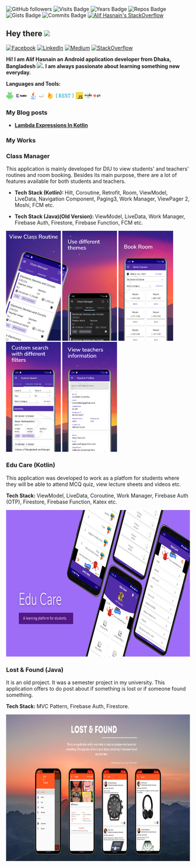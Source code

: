 ![GitHub followers](https://img.shields.io/github/followers/alifhasnain?logo=GitHub&style=flat-square)
![Visits Badge](https://badges.pufler.dev/visits/alifhasnain/alifhasnain?style=flat-square)
![Years Badge](https://badges.pufler.dev/years/alifhasnain?style=flat-square)
![Repos Badge](https://badges.pufler.dev/repos/alifhasnain?style=flat-square)
![Gists Badge](https://badges.pufler.dev/gists/alifhasnain?style=flat-square)
![Commits Badge](https://badges.pufler.dev/commits/monthly/alifhasnain?style=flat-square)
[![Alif Hasnain's StackOverflow](https://stackoverflow-badge.vercel.app/?userID=8521094)](https://stackoverflow.com/users/8521094/alif-hasnain)


## Hey there <img src="https://media.giphy.com/media/hvRJCLFzcasrR4ia7z/giphy.gif" width="25px">

<p>
	<a href="https://www.facebook.com/ahnsas/" target="_blank"><img alt="Facebook" src="https://img.shields.io/badge/-Facebook-1877F2?style=for-the-badge&logo=facebook&logoColor=white" /></a> 
	<a href="https://www.linkedin.com/in/alif-hasnain-850002153/" target="_blank"><img alt="LinkedIn" src="https://img.shields.io/badge/linkedin-%230077B5.svg?&style=for-the-badge&logo=linkedin&logoColor=white" /></a> 
	<a href="https://medium.com/@alifhasnain" target="_blank"><img alt="Medium" src="https://img.shields.io/badge/medium-%2312100E.svg?&style=for-the-badge&logo=medium&logoColor=white" /></a>
	<a href="https://stackoverflow.com/users/8521094/alif-hasnain" target="_blank"><img alt="StackOverflow" src="https://img.shields.io/badge/Stack%20Overflow-FE7A16.svg?&style=for-the-badge&logo=Stack%20Overflow&logoColor=white" /></a>
<p/>
                                    
**Hi! I am Alif Hasnain an Android application developer from Dhaka, Bangladesh <img src="https://www.flaticon.com/svg/static/icons/svg/202/202975.svg" width="15"/>. I am always passionate about learning something new everyday.**
  
**Languages and Tools:**  

<code><img height="20" src="https://github.com/alifhasnain/alifhasnain/blob/main/assets/android_logo.svg"></code>
<code><img height="20" src="https://github.com/alifhasnain/alifhasnain/blob/main/assets/kotlin-logo.png"></code>
<code><img height="20" src="https://github.com/alifhasnain/alifhasnain/blob/main/assets/java_logo.svg"></code>
<code><img height="20" src="https://raw.githubusercontent.com/github/explore/80688e429a7d4ef2fca1e82350fe8e3517d3494d/topics/mysql/mysql.png"></code>
<code><img height="20" src="https://raw.githubusercontent.com/github/explore/80688e429a7d4ef2fca1e82350fe8e3517d3494d/topics/firebase/firebase.png"></code>
<code><img height="20" src="https://github.com/alifhasnain/alifhasnain/blob/main/assets/rest2.png"></code>
<code><img height="20" src="https://raw.githubusercontent.com/github/explore/80688e429a7d4ef2fca1e82350fe8e3517d3494d/topics/javascript/javascript.png"></code>
<code><img height="20" src="https://github.com/alifhasnain/alifhasnain/blob/main/assets/nodejs_logo.svg"></code>
<code><img height="20" src="https://raw.githubusercontent.com/github/explore/80688e429a7d4ef2fca1e82350fe8e3517d3494d/topics/git/git.png"></code>

### My Blog posts

- **[Lambda Expressions In Kotlin](https://medium.com/@alifhasnain/lambda-expressions-in-kotlin-69bc8fbb6e6a)**

### My Works


### **Class Manager**

This application is mainly developed for DIU to view students' and teachers' routines and room booking. Besides its main purpose, there are a lot of features available for both students and teachers.

- <b>Tech Stack (Kotlin): </b> Hilt, Coroutine, Retrofit, Room, ViewModel, LiveData, Navigation Component, Paging3, Work Manager, ViewPager 2, Moshi, FCM etc.

- <b>Tech Stack (Java)(Old Version): </b> ViewModel, LiveData, Work Manager, Firebase Auth, Firestore, Firebase Function, FCM etc.

<p float="left">
  <img src="https://github.com/alifhasnain/alifhasnain/blob/main/assets/screenshots/cm_image1.png" width="150" />
  <img src="https://github.com/alifhasnain/alifhasnain/blob/main/assets/screenshots/cm_image2.png" width="150" />
  <img src="https://github.com/alifhasnain/alifhasnain/blob/main/assets/screenshots/cm_image3.png" width="150" />
  <img src="https://github.com/alifhasnain/alifhasnain/blob/main/assets/screenshots/cm_image4.png" width="150" />
  <img src="https://github.com/alifhasnain/alifhasnain/blob/main/assets/screenshots/cm_image5.png" width="150" />
</p>


### **Edu Care (Kotlin)**

This application was developed to work as a platfom for students where they will be able to attend MCQ quiz, view lecture sheets and videos etc.

<b>Tech Stack: </b> ViewModel, LiveData, Coroutine, Work Manager, Firebase Auth (OTP), Firestore, Firebase Function, Katex etc.

<img src="https://github.com/alifhasnain/alifhasnain/blob/main/assets/screenshots/edu_care.png" height="400" />


### **Lost & Found (Java)**

It is an old project. It was a semester project in my university. This application offers to do post about if something is lost or if someone found something.

<b>Tech Stack: </b> MVC Pattern, Firebase Auth, Firestore.

<img src="https://github.com/alifhasnain/alifhasnain/blob/main/assets/screenshots/Lost%20%26%20Found.png" height="400" />

